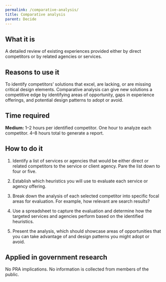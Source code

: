 ```yaml
---
permalink: /comparative-analysis/
title: Comparative analysis
parent: Decide
---
```


## What it is

A detailed review of existing experiences provided either by direct competitors or by related agencies or services.

## Reasons to use it

To identify competitors’ solutions that excel, are lacking, or are missing critical design elements. Comparative analysis can give new solutions a competitive edge by identifying areas of opportunity, gaps in experience offerings, and potential design patterns to adopt or avoid.

## Time required

**Medium:** 1–2 hours per identified competitor. One hour to analyze each competitor. 4–8 hours total to generate a report.

## How to do it

1. Identify a list of services or agencies that would be either direct or related competitors to the service or client agency. Pare the list down to four or five.

2. Establish which heuristics you will use to evaluate each service or agency offering.

3. Break down the analysis of each selected competitor into specific focal areas for evaluation. For example, how relevant are search results?

4. Use a spreadsheet to capture the evaluation and determine how the targeted services and agencies perform based on the identified heuristics.

5. Present the analysis, which should showcase areas of opportunities that you can take advantage of and design patterns you might adopt or avoid.

## Applied in government research

No PRA implications. No information is collected from members of the public.
